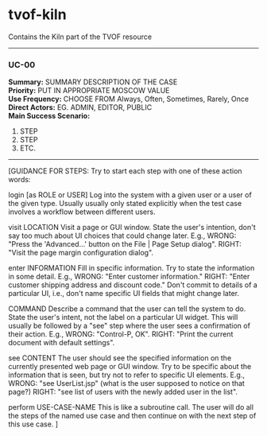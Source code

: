 # tvof-kiln
Contains the Kiln part of the TVOF resource

---

### UC-00

  **Summary:**  SUMMARY DESCRIPTION OF THE CASE    
  **Priority:**  PUT IN APPROPRIATE MOSCOW VALUE    
  **Use Frequency:**  CHOOSE FROM Always, Often, Sometimes, Rarely, Once    
  **Direct Actors:**  EG. ADMIN, EDITOR, PUBLIC    
  **Main Success Scenario:**
  1. STEP
  2. STEP
  3. ETC.

---

  [GUIDANCE FOR STEPS: Try to start each step with one of these action words:

login [as ROLE or USER]
Log into the system with a given user or a user of the given type. Usually usually only stated explicitly when the test case involves a workflow between different users.

visit LOCATION
Visit a page or GUI window. State the user's intention, don't say too much about UI choices that could change later. E.g., WRONG: "Press the 'Advanced...' button on the File | Page Setup dialog". RIGHT: "Visit the page margin configuration dialog".

enter INFORMATION
Fill in specific information. Try to state the information in some detail. E.g., WRONG: "Enter customer information." RIGHT: "Enter customer shipping address and discount code." Don't commit to details of a particular UI, i.e., don't name specific UI fields that might change later.

COMMAND
Describe a command that the user can tell the system to do. State the user's intent, not the label on a particular UI widget. This will usually be followed by a "see" step where the user sees a confirmation of their action. E.g., WRONG: "Control-P, OK". RIGHT: "Print the current document with default settings".

see CONTENT
The user should see the specified information on the currently presented web page or GUI window. Try to be specific about the information that is seen, but try not to refer to specific UI elements. E.g., WRONG: "see UserList.jsp" (what is the user supposed to notice on that page?) RIGHT: "see list of users with the newly added user in the list".

perform USE-CASE-NAME
This is like a subroutine call. The user will do all the steps of the named use case and then continue on with the next step of this use case.
]
